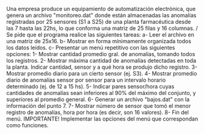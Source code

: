 Una empresa produce un equipamiento de automatización electrónica, que genera un archivo
"monitoreo.dat" donde están almacenadas las anomalías registradas por 25 sensores (S1 a S25)
de una planta farmacéutica desde las 7 hasta las 22hs, lo que conforma una matriz de 25 
filas y 16 columnas. /
Se pide que el programa realice las siguientes tareas:
a- Leer el archivo en una matriz de 25x16.
b- Mostrar en forma mínimamente organizada todos los datos leídos.
c- Presentar un menú repetitivo con las siguientes opciones:
1- Mostrar cantidad promedio gral. de anomalías, tomando todos los registros.
2- Mostrar máxima cantidad de anomalías detectadas en toda la planta.
Indicar cantidad, sensor y a qué hora se produjo dicho registro.
3- Mostrar promedio diario para un cierto sensor (ej. S3).
4- Mostrar promedio diario de anomalías sensor por sensor para un intervalo horario 
determinado (ej. de 12 a 15 hs).
5- Indicar pares sensor/hora cuyas cantidades de anomalías sean inferiores al 90% del 
máximo del conjunto, y superiores al promedio general.
6- Generar un archivo "bajos.dat" con la información del punto 7.
7- Mostrar número de sensor que tomó el menor registro de anomalías, hora por hora (es
decir, son 16 valores).
8- Fin del menú.
IMPORTANTE! Implementar las opciones del menú que correspondan como funciones.
